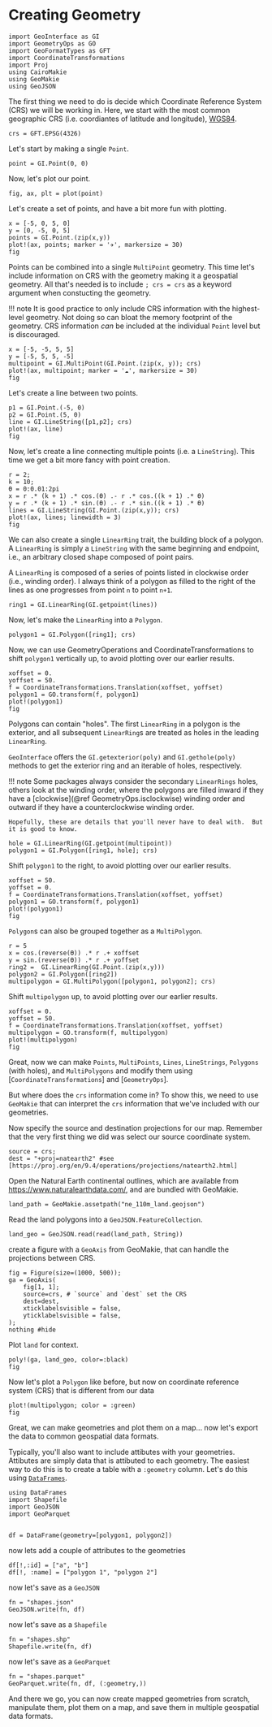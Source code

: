 # Creating Geometry

````@example creating_geometry
import GeoInterface as GI
import GeometryOps as GO
import GeoFormatTypes as GFT
import CoordinateTransformations
import Proj
using CairoMakie
using GeoMakie
using GeoJSON
````

The first thing we need to do is decide which Coordinate Reference System (CRS) we will be working in. Here, we start with the most common geographic CRS (i.e. coordiantes of latitude and longitude), [WGS84](https://epsg.io/4326).

````@example creating_geometry
crs = GFT.EPSG(4326)
````

Let's start by making a single `Point`.

````@example creating_geometry
point = GI.Point(0, 0)
````

Now, let's plot our point.

````@example creating_geometry
fig, ax, plt = plot(point)
````

Let's create a set of points, and have a bit more fun with plotting.

````@example creating_geometry
x = [-5, 0, 5, 0]
y = [0, -5, 0, 5]
points = GI.Point.(zip(x,y))
plot!(ax, points; marker = '✈', markersize = 30)
fig
````

Points can be combined into a single `MultiPoint` geometry. This time let's include information on CRS with the geometry making it a geospatial geometry. All that's needed is to include `; crs = crs` as a keyword argument when constucting the geometry.

!!! note
    It is good practice to only include CRS information with the highest-level geometry. Not doing so can bloat the memory footprint of the geometry. CRS information _can_ be included at the individual `Point` level but is discouraged.

````@example creating_geometry
x = [-5, -5, 5, 5]
y = [-5, 5, 5, -5]
multipoint = GI.MultiPoint(GI.Point.(zip(x, y)); crs)
plot!(ax, multipoint; marker = '☁', markersize = 30)
fig
````

Let's create a line between two points.

````@example creating_geometry
p1 = GI.Point.(-5, 0)
p2 = GI.Point.(5, 0)
line = GI.LineString([p1,p2]; crs)
plot!(ax, line)
fig
````

Now, let's create a line connecting multiple points (i.e. a `LineString`).
This time we get a bit more fancy with point creation.

````@example creating_geometry
r = 2;
k = 10;
ϴ = 0:0.01:2pi
x = r .* (k + 1) .* cos.(ϴ) .- r .* cos.((k + 1) .* ϴ)
y = r .* (k + 1) .* sin.(ϴ) .- r .* sin.((k + 1) .* ϴ)
lines = GI.LineString(GI.Point.(zip(x,y)); crs)
plot!(ax, lines; linewidth = 3)
fig
````

We can also create a single `LinearRing` trait, the building block of a polygon.
A `LinearRing` is simply a `LineString` with the same beginning and endpoint,
i.e., an arbitrary closed shape composed of point pairs.

A `LinearRing` is composed of a series of points listed in clockwise order (i.e., winding order).
I always think of a polygon as filled to the right of the lines as one progresses
from point `n` to point `n+1`.

````@example creating_geometry
ring1 = GI.LinearRing(GI.getpoint(lines))
````

Now, let's make the `LinearRing` into a `Polygon`.

````@example creating_geometry
polygon1 = GI.Polygon([ring1]; crs)
````

Now, we can use GeometryOperations and CoordinateTransformations to shift `polygon1`
vertically up, to avoid plotting over our earlier results.

````@example creating_geometry
xoffset = 0.
yoffset = 50.
f = CoordinateTransformations.Translation(xoffset, yoffset)
polygon1 = GO.transform(f, polygon1)
plot!(polygon1)
fig
````

Polygons can contain "holes". The first `LinearRing` in a polygon is the exterior, and all 
subsequent `LinearRing`s are treated as holes in the leading `LinearRing`.

`GeoInterface` offers the `GI.getexterior(poly)` and `GI.gethole(poly)` methods to get the 
exterior ring and an iterable of holes, respectively.

!!! note
    Some packages always consider the secondary `LinearRings` holes, others look at the winding
    order, where the polygons are filled inward if they have a [clockwise](@ref GeometryOps.isclockwise) winding order and 
    outward if they have a counterclockwise winding order.
    
    Hopefully, these are details that you'll never have to deal with.  But it is good to know.

````@example creating_geometry
hole = GI.LinearRing(GI.getpoint(multipoint))
polygon1 = GI.Polygon([ring1, hole]; crs)
````

Shift `polygon1` to the right, to avoid plotting over our earlier results.

````@example creating_geometry
xoffset = 50.
yoffset = 0.
f = CoordinateTransformations.Translation(xoffset, yoffset)
polygon1 = GO.transform(f, polygon1)
plot!(polygon1)
fig
````

`Polygon`s can also be grouped together as a `MultiPolygon`.

````@example creating_geometry
r = 5
x = cos.(reverse(ϴ)) .* r .+ xoffset
y = sin.(reverse(ϴ)) .* r .+ yoffset
ring2 =  GI.LinearRing(GI.Point.(zip(x,y)))
polygon2 = GI.Polygon([ring2])
multipolygon = GI.MultiPolygon([polygon1, polygon2]; crs)
````

Shift `multipolygon` up, to avoid plotting over our earlier results.

````@example creating_geometry
xoffset = 0.
yoffset = 50.
f = CoordinateTransformations.Translation(xoffset, yoffset)
multipolygon = GO.transform(f, multipolygon)
plot!(multipolygon)
fig
````

Great, now we can make `Points`, `MultiPoints`, `Lines`, `LineStrings`, `Polygons` (with holes), and `MultiPolygons` and modify them using [`CoordinateTransformations`] and [`GeometryOps`].

But where does the `crs` information come in? To show this, we need to use `GeoMakie` that can interpret the `crs` information that we've included with our geometries.

Now specify the source and destination projections for our map. Remember that the very first thing we did was select our source coordinate system.

````@example creating_geometry
source = crs;
dest = "+proj=natearth2" #see [https://proj.org/en/9.4/operations/projections/natearth2.html]
````

Open the Natural Earth continental outlines, which are available from https://www.naturalearthdata.com/, and are bundled with GeoMakie.

````@example creating_geometry
land_path = GeoMakie.assetpath("ne_110m_land.geojson")
````

Read the land polygons into a `GeoJSON.FeatureCollection`.

````@example creating_geometry
land_geo = GeoJSON.read(read(land_path, String))
````

create a figure with a `GeoAxis` from GeoMakie, that can handle the projections between CRS.

````@example creating_geometry
fig = Figure(size=(1000, 500));
ga = GeoAxis(
    fig[1, 1];
    source=crs, # `source` and `dest` set the CRS
    dest=dest,
    xticklabelsvisible = false,
    yticklabelsvisible = false,
);
nothing #hide
````

Plot `land` for context.

````@example creating_geometry
poly!(ga, land_geo, color=:black)
fig
````

Now let's plot a `Polygon` like before, but now on coordinate reference system (CRS) that is different from our data

````@example creating_geometry
plot!(multipolygon; color = :green)
fig
````

Great, we can make geometries and plot them on a map... now let's export the data to common geospatial data formats.

Typically, you'll also want to include attibutes with your geometries. Attibutes are simply data that is attibuted to each geometry. The easiest way to do this is to create a table with a `:geometry` column. Let's do this using [`DataFrames`](https://github.com/JuliaData/DataFrames.jl).

````@example creating_geometry
using DataFrames
import Shapefile
import GeoJSON
import GeoParquet


df = DataFrame(geometry=[polygon1, polygon2])
````

now lets add a couple of attributes to the geometries

````@example creating_geometry
df[!,:id] = ["a", "b"]
df[!, :name] = ["polygon 1", "polygon 2"]
````

now let's save as a `GeoJSON`

````@example creating_geometry
fn = "shapes.json"
GeoJSON.write(fn, df)
````

now let's save as a `Shapefile`

````@example creating_geometry
fn = "shapes.shp"
Shapefile.write(fn, df)
````

now let's save as a `GeoParquet`

````@example creating_geometry
fn = "shapes.parquet"
GeoParquet.write(fn, df, (:geometry,))
````

And there we go, you can now create mapped geometries from scratch, manipulate them, plot them on a map, and save
them in multiple geospatial data formats.
